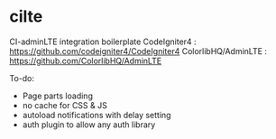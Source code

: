 # cilte
CI-adminLTE integration boilerplate
CodeIgniter4 : https://github.com/codeigniter4/CodeIgniter4
ColorlibHQ/AdminLTE : https://github.com/ColorlibHQ/AdminLTE

To-do:
- Page parts loading
- no cache for CSS & JS
- autoload notifications with delay setting
- auth plugin to allow any auth library
